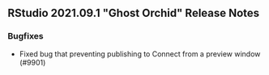 
## RStudio 2021.09.1 "Ghost Orchid" Release Notes

### Bugfixes

* Fixed bug that preventing publishing to Connect from a preview window (#9901)